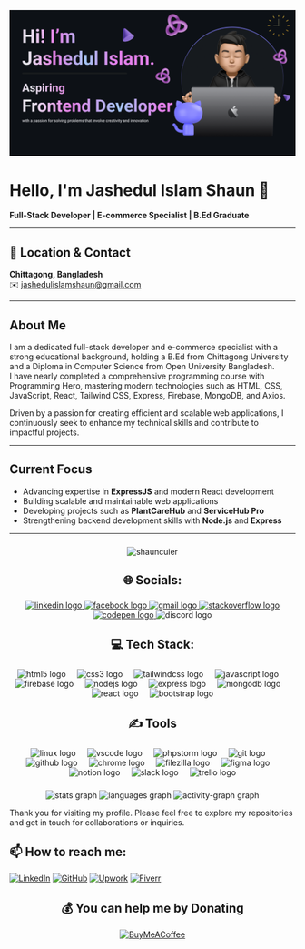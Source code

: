 ![Banner](https://raw.githubusercontent.com/shauncuier/shauncuier/refs/heads/main/shaun%20README.png)

###

# Hello, I'm **Jashedul Islam Shaun** 👋

**Full-Stack Developer | E-commerce Specialist | B.Ed Graduate**

---

## 📍 Location & Contact

**Chittagong, Bangladesh**  
✉️ jashedulislamshaun@gmail.com

---

## About Me

I am a dedicated full-stack developer and e-commerce specialist with a strong educational background, holding a B.Ed from Chittagong University and a Diploma in Computer Science from Open University Bangladesh.  
I have nearly completed a comprehensive programming course with Programming Hero, mastering modern technologies such as HTML, CSS, JavaScript, React, Tailwind CSS, Express, Firebase, MongoDB, and Axios.

Driven by a passion for creating efficient and scalable web applications, I continuously seek to enhance my technical skills and contribute to impactful projects.

---

## Current Focus

- Advancing expertise in **ExpressJS** and modern React development
- Building scalable and maintainable web applications
- Developing projects such as **PlantCareHub** and **ServiceHub Pro**
- Strengthening backend development skills with **Node.js** and **Express**

---

###

<p align="center"> <img src="https://komarev.com/ghpvc/?username=shauncuier&label=Profile%20views&color=0e75b6&style=flat" alt="shauncuier" /> </p>

###



<h2 align="center">🌐 Socials:</h2>

###

<div align="center">
  <a href="https://www.linkedin.com/in/jashedulislamshaun" target="_blank">
    <img src="https://raw.githubusercontent.com/maurodesouza/profile-readme-generator/master/src/assets/icons/social/linkedin/default.svg" width="52" height="40" alt="linkedin logo"  />
  </a>
  <a href="https://www.facebook.com/jashedulislamshaun" target="_blank">
    <img src="https://raw.githubusercontent.com/maurodesouza/profile-readme-generator/master/src/assets/icons/social/facebook/default.svg" width="52" height="40" alt="facebook logo"  />
  </a>
  <a href="jashedulislamshaun@gmail.com" target="_blank">
    <img src="https://raw.githubusercontent.com/maurodesouza/profile-readme-generator/master/src/assets/icons/social/gmail/default.svg" width="52" height="40" alt="gmail logo"  />
  </a>
  <a href="https://stackoverflow.com/users/14972778/shaun" target="_blank">
    <img src="https://raw.githubusercontent.com/maurodesouza/profile-readme-generator/master/src/assets/icons/social/stackoverflow/default.svg" width="52" height="40" alt="stackoverflow logo"  />
  </a>
  <a href="https://codepen.io/shauncuier" target="_blank">
    <img src="https://raw.githubusercontent.com/maurodesouza/profile-readme-generator/master/src/assets/icons/social/codepen/default.svg" width="52" height="40" alt="codepen logo"  />
  </a>
  <img src="https://raw.githubusercontent.com/maurodesouza/profile-readme-generator/master/src/assets/icons/social/discord/default.svg" width="52" height="40" alt="discord logo"  />
</div>

###

<h2 align="center">💻 Tech Stack:</h2>

###

<div align="center">
  <img src="https://cdn.jsdelivr.net/gh/devicons/devicon/icons/html5/html5-original.svg" width="40" height="40" alt="html5 logo"  />
  <img width="12" />
  <img src="https://cdn.jsdelivr.net/gh/devicons/devicon/icons/css3/css3-original.svg" width="40" height="40" alt="css3 logo"  />
  <img width="12" />
  <img src="https://cdn.jsdelivr.net/gh/devicons/devicon/icons/tailwindcss/tailwindcss-original-wordmark.svg" height="40" width="40" alt="tailwindcss logo"  />
  <img width="12" />
  <img src="https://cdn.jsdelivr.net/gh/devicons/devicon/icons/javascript/javascript-original.svg" height="40" width="40" width="40" alt="javascript logo"  />
  <img width="12" />
  <img src="https://cdn.jsdelivr.net/gh/devicons/devicon/icons/firebase/firebase-plain.svg"  height="40" width="40" alt="firebase logo"  />
  <img width="12" />
  <img src="https://cdn.jsdelivr.net/gh/devicons/devicon/icons/nodejs/nodejs-original.svg" height="40"  width="40" alt="nodejs logo"  />
  <img width="12" />
  <img src="https://cdn.jsdelivr.net/gh/devicons/devicon/icons/express/express-original.svg" height="40" width="40" alt="express logo"  />
  <img width="12" />
  <img src="https://cdn.jsdelivr.net/gh/devicons/devicon/icons/mongodb/mongodb-original.svg" height="40" width="40" alt="mongodb logo"  />
  <img width="12" />
  <img src="https://cdn.jsdelivr.net/gh/devicons/devicon/icons/react/react-original.svg" height="40" width="40" alt="react logo"  />
  <img width="12" />
  <img src="https://cdn.jsdelivr.net/gh/devicons/devicon/icons/bootstrap/bootstrap-original.svg" height="40" width="40" alt="bootstrap logo"  />
</div>

###

<h2 align="center">✍️ Tools</h2>

###

<div align="center">
  <img src="https://cdn.jsdelivr.net/gh/devicons/devicon/icons/linux/linux-original.svg" height="40" width="40" alt="linux logo"  />
  <img width="12" />
  <img src="https://cdn.jsdelivr.net/gh/devicons/devicon/icons/vscode/vscode-original.svg" height="40" width="40" alt="vscode logo"  />
  <img width="12" />
  <img src="https://cdn.jsdelivr.net/gh/devicons/devicon/icons/phpstorm/phpstorm-original.svg" height="40" width="40" alt="phpstorm logo"  />
  <img width="12" />
  <img src="https://cdn.jsdelivr.net/gh/devicons/devicon/icons/git/git-original.svg" height="40" width="40" alt="git logo"  />
  <img width="12" />
  <img src="https://cdn.jsdelivr.net/gh/devicons/devicon/icons/github/github-original.svg" height="40" width="40" alt="github logo"  />
  <img width="12" />
  <img src="https://cdn.jsdelivr.net/gh/devicons/devicon/icons/chrome/chrome-original.svg" height="40" width="40" alt="chrome logo"  />
  <img width="12" />
  <img src="https://cdn.jsdelivr.net/gh/devicons/devicon/icons/filezilla/filezilla-plain.svg" height="40" width="40" alt="filezilla logo"  />
  <img width="12" />
  <img src="https://cdn.jsdelivr.net/gh/devicons/devicon/icons/figma/figma-original.svg" height="40" width="40" alt="figma logo"  />
  <img width="12" />
  <img src="https://cdn.jsdelivr.net/gh/devicons/devicon/icons/notion/notion-original.svg" height="40" width="40" alt="notion logo"  />
  <img width="12" />
  <img src="https://cdn.jsdelivr.net/gh/devicons/devicon/icons/slack/slack-original.svg" height="40" width="40" alt="slack logo"  />
  <img width="12" />
  <img src="https://cdn.jsdelivr.net/gh/devicons/devicon/icons/trello/trello-plain.svg" height="40" width="40" alt="trello logo"  />
</div>

###

###

<div align="center">

  <img src="https://github-readme-stats.vercel.app/api?username=shauncuier&hide_title=false&hide_rank=false&show_icons=true&include_all_commits=true&count_private=true&disable_animations=false&theme=dracula&locale=en&hide_border=false&order=1" height="150" alt="stats graph"  />
  <img src="https://github-readme-stats.vercel.app/api/top-langs?username=shauncuier&locale=en&hide_title=false&layout=compact&card_width=320&langs_count=5&theme=dracula&hide_border=false&order=2" height="150" alt="languages graph"  />
  <!-- <img src="https://streak-stats.demolab.com?user=shauncuier&locale=en&mode=daily&theme=dracula&hide_border=false&border_radius=5&order=3" height="150" alt="streak graph"  /> -->
  <img src="https://github-readme-activity-graph.vercel.app/graph?username=shauncuier&radius=16&theme=react&area=true&order=5" height="300" alt="activity-graph graph" />
</div>




<!-- ## Selected Projects

### Auction Gallery  
An online auction platform featuring real-time bidding and user management.  
**Tech Stack:** React, Node.js, Express, MongoDB, Socket.io  
**Live Demo:** [auctiongallery.example.com](https://auctiongallery.example.com)  

---

### PlantCareHub  
A comprehensive plant care management system with personalized dashboards and automated reminders.  
**Tech Stack:** React, Tailwind CSS, Express, MongoDB, Firebase Authentication  
**Live Demo:** [plantcarehub.example.com](https://plantcarehub.example.com)  

---

### ServiceHub Pro  
A service-sharing platform enabling booking, status tracking, and dynamic routing functionalities.  
**Tech Stack:** React, Node.js, Express, MongoDB, JWT Authentication  
**Live Demo:** [servicehubpro.example.com](https://servicehubpro.example.com)  

--- -->

Thank you for visiting my profile. Please feel free to explore my repositories and get in touch for collaborations or inquiries.

## 📫 How to reach me:
[![LinkedIn](https://img.shields.io/badge/LinkedIn-blue?logo=linkedin&style=for-the-badge)](https://linkedin.com/in/shauncuier) 
[![GitHub](https://img.shields.io/badge/GitHub-black?logo=github&style=for-the-badge)](https://github.com/shauncuier)  [![Upwork](https://img.shields.io/badge/Upwork-green?logo=upwork&style=for-the-badge)](https://www.upwork.com/freelancers/~01c75e88b6540d813f)  [![Fiverr](https://img.shields.io/badge/Fiverr-lightgreen?logo=fiverr&style=for-the-badge)](https://www.fiverr.com/jashedulislam)  

###
<div align="center">

## 💰 You can help me by Donating

[![BuyMeACoffee](https://img.shields.io/badge/Buy%20Me%20a%20Coffee-ffdd00?style=for-the-badge&logo=buy-me-a-coffee&logoColor=black)](https://buymeacoffee.com/shauncuier)

</div>
<!-- 

<picture>
  <source media="(prefers-color-scheme: dark)" srcset="https://raw.githubusercontent.com/shauncuier/shauncuier/output/pacman-contribution-graph-dark.svg">
  <source media="(prefers-color-scheme: light)" srcset="https://raw.githubusercontent.com/shauncuier/shauncuier/output/pacman-contribution-graph.svg">
  <img alt="pacman contribution graph" src="https://raw.githubusercontent.com/shauncuier/shauncuier/output/pacman-contribution-graph.svg">
</picture>

###

<img src="https://raw.githubusercontent.com/shauncuier/shauncuier/output/snake.svg" alt="Snake animation" />

### -->